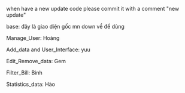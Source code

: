 when have a new update code please commit it with a comment "new update"


base: đây là giao diện gốc mn down về để dùng

Manage_User: Hoàng


Add_data and User_Interface: yuu


Edit_Remove_data: Gem


Filter_Bill: Bình


Statistics_data: Hào

